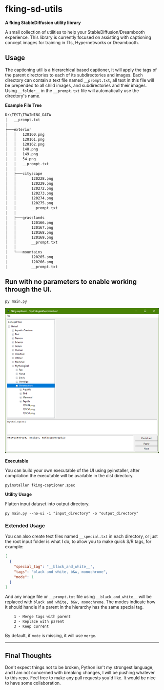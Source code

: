 # fking-sd-utils

**A fking StableDiffusion utility library**

A small collection of utilities to help your StableDiffusion/Dreambooth experience.
This library is currently focused on assisting with captioning concept images for training in TIs, Hypernetworks or
Dreambooth.

## Usage

The captioning util is a hierarchical based captioner, it will apply the tags of the parent directories to each of its
subdirectories and images.
Each directory can contain a text file named `__prompt.txt`, all text in this file will be prepended to all child
images, and subdirectories and their images.
Using `__folder__` in the `__prompt.txt` file will automatically use the directory's name.

**Example File Tree**

```commandline
D:\TEST\TRAINING_DATA
│   __prompt.txt
│
├───exterior
│   │   120160.png
│   │   120161.png
│   │   120162.png
│   │   148.png
│   │   149.png
│   │   54.png
│   │   __prompt.txt
│   │
│   ├───cityscape
│   │       120228.png
│   │       120229.png
│   │       120272.png
│   │       120273.png
│   │       120274.png
│   │       120275.png
│   │       __prompt.txt
|   |
│   ├───grasslands
│   │       120166.png
│   │       120167.png
│   │       120168.png
│   │       120169.png
│   │       __prompt.txt
│   │
│   └───mountains
│           120265.png
│           120266.png
│           __prompt.txt
```

## Run with no parameters to enable working through the UI.

```commandline
py main.py
```

![UI_Example_1](/.github/ui_image_01.png)

**Executable**

You can build your own executable of the UI using pyinstaller, after compilation the executable will be available in the
dist directory.

```commandline
pyinstaller fking-captioner.spec
```

**Utility Usage**

Flatten input dataset into output directory.

```commandline
py main.py --no-ui -i "input_directory" -o "output_directory"
```

### Extended Usage

You can also create text files named `__special.txt` in each directory, or just the root input folder is what I do, to
allow you to make quick S/R tags, for example:

```json
[
  {
    "special_tag": "__black_and_white__",
    "tags": "black and white, b&w, monochrome",
    "mode": 1
  }
]
```

And any image file or `__prompt.txt` file using `__black_and_white__` will be replaced
with `black and white, b&w, monochrome`.
The modes indicate how it should handle if a parent in the hierarchy has the same special tag.

```
    1 - Merge tags with parent
    2 - Replace with parent
    3 - Keep current
```

By default, if `mode` is missing, it will use `merge`.

---

## Final Thoughts

Don't expect things not to be broken, Python isn't my strongest language, and I am not concerned with breaking changes,
I will be pushing whatever to this repo.
Feel free to make any pull requests you'd like. It would be nice to have some collaboration.
